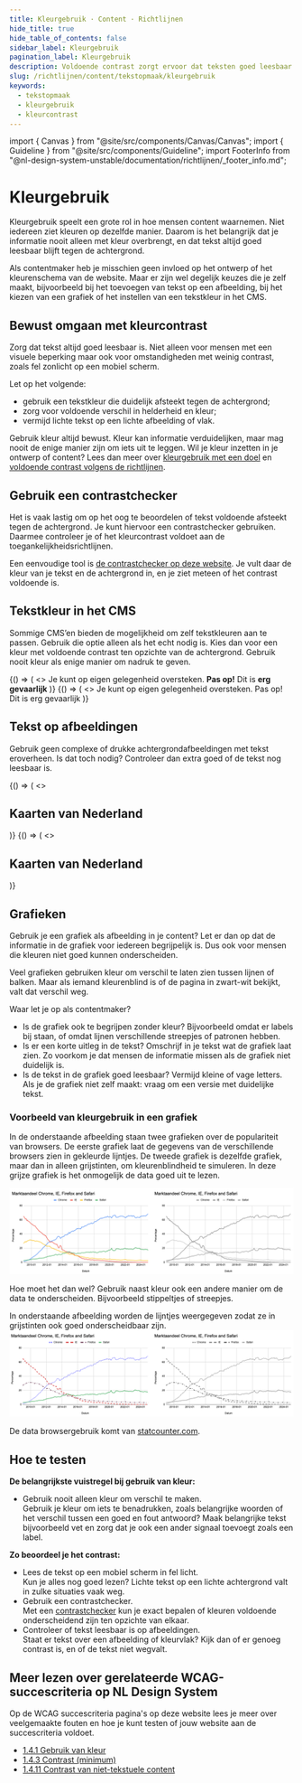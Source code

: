 ```yaml
---
title: Kleurgebruik · Content · Richtlijnen
hide_title: true
hide_table_of_contents: false
sidebar_label: Kleurgebruik
pagination_label: Kleurgebruik
description: Voldoende contrast zorgt ervoor dat teksten goed leesbaar zijn. Ook wanneer iemand slechtziend is of als de zon op je smartphone schijnt.
slug: /richtlijnen/content/tekstopmaak/kleurgebruik
keywords:
  - tekstopmaak
  - kleurgebruik
  - kleurcontrast
---
```


<!-- @license CC0-1.0 -->

import { Canvas } from "@site/src/components/Canvas/Canvas";
import { Guideline } from "@site/src/components/Guideline";
import FooterInfo from "@nl-design-system-unstable/documentation/richtlijnen/\_footer_info.md";

# Kleurgebruik

Kleurgebruik speelt een grote rol in hoe mensen content waarnemen. Niet iedereen ziet kleuren op dezelfde manier. Daarom is het belangrijk dat je informatie nooit alleen met kleur overbrengt, en dat tekst altijd goed leesbaar blijft tegen de achtergrond.

Als contentmaker heb je misschien geen invloed op het ontwerp of het kleurenschema van de website. Maar er zijn wel degelijk keuzes die je zelf maakt, bijvoorbeeld bij het toevoegen van tekst op een afbeelding, bij het kiezen van een grafiek of het instellen van een tekstkleur in het CMS.

## Bewust omgaan met kleurcontrast

Zorg dat tekst altijd goed leesbaar is. Niet alleen voor mensen met een visuele beperking maar ook voor omstandigheden met weinig contrast, zoals fel zonlicht op een mobiel scherm.

Let op het volgende:

- gebruik een tekstkleur die duidelijk afsteekt tegen de achtergrond;
- zorg voor voldoende verschil in helderheid en kleur;
- vermijd lichte tekst op een lichte afbeelding of vlak.

Gebruik kleur altijd bewust. Kleur kan informatie verduidelijken, maar mag nooit de enige manier zijn om iets uit te leggen.
Wil je kleur inzetten in je ontwerp of content? Lees dan meer over [kleurgebruik met een doel](/richtlijnen/stijl/kleuren/doel) en [voldoende contrast volgens de richtlijnen](/wcag/1.4.3).

## Gebruik een contrastchecker

Het is vaak lastig om op het oog te beoordelen of tekst voldoende afsteekt tegen de achtergrond. Je kunt hiervoor een contrastchecker gebruiken. Daarmee controleer je of het kleurcontrast voldoet aan de toegankelijkheidsrichtlijnen.

Een eenvoudige tool is [de contrastchecker op deze website](/contrast).
Je vult daar de kleur van je tekst en de achtergrond in, en je ziet meteen of het contrast voldoende is.

## Tekstkleur in het CMS

Sommige CMS’en bieden de mogelijkheid om zelf tekstkleuren aan te passen. Gebruik die optie alleen als het echt nodig is. Kies dan voor een kleur met voldoende contrast ten opzichte van de achtergrond. Gebruik nooit kleur als enige manier om nadruk te geven.

<!-- Dit omzetten naar Do's en Dont's -->

<Guideline appearance="do" title="Vette tekst gebruiken om tekst nadruk te geven">
  <Canvas language="html">
    {() => (
      <>
        Je kunt op eigen gelegenheid oversteken. <strong>Pas op!</strong> Dit is <strong>erg gevaarlijk</strong>
      </>
    )}
  </Canvas>
</Guideline>

<Guideline appearance="dont" title="Kleur gebruiken om tekst nadruk te geven">
  <Canvas language="html">
    {() => (
      <>
        Je kunt op eigen gelegenheid oversteken. <span style={{ color: 'red' }}>Pas op!</span> Dit is <span style={{ color: 'red' }}>erg gevaarlijk</span>
      </>
    )}
  </Canvas>
</Guideline>

## Tekst op afbeeldingen

Gebruik geen complexe of drukke achtergrondafbeeldingen met tekst eroverheen. Is dat toch nodig? Controleer dan extra goed of de tekst nog leesbaar is.

<Guideline appearance="dont" title="Tekst over een complexe afbeelding of achtergrond plaatsen">
  <Canvas language="html">
    {() => (
      <>
        <div style={{ background:'center center no-repeat url("https://raw.githubusercontent.com/nl-design-system/documentatie/assets/richtlijnen_content_afbeeldingen-Kaart.jpg")' }}>
          <h2 style={{ padding: '50px', color: 'white' }}>Kaarten van Nederland</h2>
        </div>
      </>
    )}
  </Canvas>
</Guideline>

<Guideline appearance="do" title="Kies een achtergrond die voldoende contrast biedt met de tekst">
  <Canvas language="html">
    {() => (
      <>
        <div style={{ background:'center center no-repeat url("https://raw.githubusercontent.com/nl-design-system/documentatie/assets/richtlijnen_content_afbeeldingen-Kaart.jpg")' }}>
          <h2 style={{ padding: '50px', color: 'white', backgroundColor: 'rgba(0,0,0,0.5)' }}>Kaarten van Nederland</h2>
        </div>
      </>
    )}
  </Canvas>
</Guideline>

## Grafieken

Gebruik je een grafiek als afbeelding in je content? Let er dan op dat de informatie in de grafiek voor iedereen begrijpelijk is. Dus ook voor mensen die kleuren niet goed kunnen onderscheiden.

Veel grafieken gebruiken kleur om verschil te laten zien tussen lijnen of balken. Maar als iemand kleurenblind is of de pagina in zwart-wit bekijkt, valt dat verschil weg.

Waar let je op als contentmaker?

- Is de grafiek ook te begrijpen zonder kleur?
  Bijvoorbeeld omdat er labels bij staan, of omdat lijnen verschillende streepjes of patronen hebben.
- Is er een korte uitleg in de tekst?
  Omschrijf in je tekst wat de grafiek laat zien. Zo voorkom je dat mensen de informatie missen als de grafiek niet duidelijk is.
- Is de tekst in de grafiek goed leesbaar?
  Vermijd kleine of vage letters. Als je de grafiek niet zelf maakt: vraag om een versie met duidelijke tekst.

### Voorbeeld van kleurgebruik in een grafiek

In de onderstaande afbeelding staan twee grafieken over de populariteit van browsers. De eerste grafiek laat de gegevens van de verschillende browsers zien in gekleurde lijntjes. De tweede grafiek is dezelfde grafiek, maar dan in alleen grijstinten, om kleurenblindheid te simuleren. In deze grijze grafiek is het onmogelijk de data goed uit te lezen.

![Twee verschillende weergaven van een grafiek over de populariteit van verschillende webbrowsers, een met gekleurde lijntjes en daarnaast dezelfde grafiek in grijstinten.](https://raw.githubusercontent.com/nl-design-system/documentatie/assets/wcag-1-4-1-grafiek-fout.png)

Hoe moet het dan wel? Gebruik naast kleur ook een andere manier om de data te onderscheiden. Bijvoorbeeld stippeltjes of streepjes.

In onderstaande afbeelding worden de lijntjes weergegeven zodat ze in grijstinten ook goed onderscheidbaar zijn.
![Twee verschillende weergaven van een grafiek over de populariteit van verschillende webbrowsers, een met gekleurde maar verschillend gestreepte lijntjes en daarnaast dezelfde grafiek in grijstinten.](https://raw.githubusercontent.com/nl-design-system/documentatie/assets/wcag-1-4-1-grafiek-goed.png)

De data browsergebruik komt van [statcounter.com](https://gs.statcounter.com/browser-market-share#monthly-200901-202412).

## Hoe te testen

**De belangrijkste vuistregel bij gebruik van kleur:**

- Gebruik nooit alleen kleur om verschil te maken.  
  Gebruik je kleur om iets te benadrukken, zoals belangrijke woorden of het verschil tussen een goed en fout antwoord? Maak belangrijke tekst bijvoorbeeld vet en zorg dat je ook een ander signaal toevoegt zoals een label.

**Zo beoordeel je het contrast:**

- Lees de tekst op een mobiel scherm in fel licht.  
  Kun je alles nog goed lezen? Lichte tekst op een lichte achtergrond valt in zulke situaties vaak weg.
- Gebruik een contrastchecker.  
  Met een [contrastchecker](/contrast) kun je exact bepalen of kleuren voldoende onderscheidend zijn ten opzichte van elkaar.
- Controleer of tekst leesbaar is op afbeeldingen.  
  Staat er tekst over een afbeelding of kleurvlak? Kijk dan of er genoeg contrast is, en of de tekst niet wegvalt.

## Meer lezen over gerelateerde WCAG-succescriteria op NL Design System

Op de WCAG succescriteria pagina's op deze website lees je meer over veelgemaakte fouten en hoe je kunt testen of jouw website aan de succescriteria voldoet.

- [1.4.1 Gebruik van kleur](/wcag/1.4.1)
- [1.4.3 Contrast (minimum)](/wcag/1.4.3)
- [1.4.11 Contrast van niet-tekstuele content](/wcag/1.4.11)

<FooterInfo />
